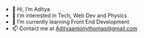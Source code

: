 - 👋 Hi, I’m Aditya
- 👀 I’m interested in Tech, Web Dev and Physics
- 🌱 I’m currently learning Front End Development
- 📫 Contact me at Adityaantonythomas@gmail.com

<!---
Sfor-za/Sfor-za is a ✨ special ✨ repository because its `README.md` (this file) appears on your GitHub profile.
You can click the Preview link to take a look at your changes.
--->
